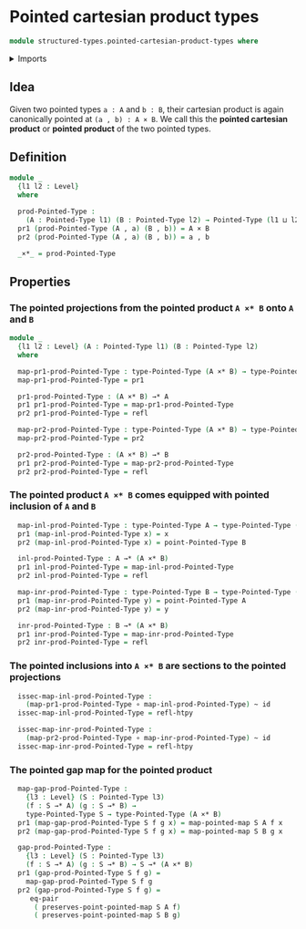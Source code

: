 # Pointed cartesian product types

```agda
module structured-types.pointed-cartesian-product-types where
```

<details><summary>Imports</summary>

```agda
open import foundation.cartesian-product-types
open import foundation.dependent-pair-types
open import foundation.embeddings
open import foundation.equality-cartesian-product-types
open import foundation.function-extensionality
open import foundation.functions
open import foundation.homotopies
open import foundation.identity-types
open import foundation.universe-levels

open import structured-types.pointed-maps
open import structured-types.pointed-types
```

</details>

## Idea

Given two pointed types `a : A` and `b : B`, their cartesian product is again
canonically pointed at `(a , b) : A × B`. We call this the **pointed cartesian
product** or **pointed product** of the two pointed types.

## Definition

```agda
module _
  {l1 l2 : Level}
  where

  prod-Pointed-Type :
    (A : Pointed-Type l1) (B : Pointed-Type l2) → Pointed-Type (l1 ⊔ l2)
  pr1 (prod-Pointed-Type (A , a) (B , b)) = A × B
  pr2 (prod-Pointed-Type (A , a) (B , b)) = a , b

  _×*_ = prod-Pointed-Type
```

## Properties

### The pointed projections from the pointed product `A ×* B` onto `A` and `B`

```agda
module _
  {l1 l2 : Level} (A : Pointed-Type l1) (B : Pointed-Type l2)
  where

  map-pr1-prod-Pointed-Type : type-Pointed-Type (A ×* B) → type-Pointed-Type A
  map-pr1-prod-Pointed-Type = pr1

  pr1-prod-Pointed-Type : (A ×* B) →* A
  pr1 pr1-prod-Pointed-Type = map-pr1-prod-Pointed-Type
  pr2 pr1-prod-Pointed-Type = refl

  map-pr2-prod-Pointed-Type : type-Pointed-Type (A ×* B) → type-Pointed-Type B
  map-pr2-prod-Pointed-Type = pr2

  pr2-prod-Pointed-Type : (A ×* B) →* B
  pr1 pr2-prod-Pointed-Type = map-pr2-prod-Pointed-Type
  pr2 pr2-prod-Pointed-Type = refl
```

### The pointed product `A ×* B` comes equipped with pointed inclusion of `A` and `B`

```agda
  map-inl-prod-Pointed-Type : type-Pointed-Type A → type-Pointed-Type (A ×* B)
  pr1 (map-inl-prod-Pointed-Type x) = x
  pr2 (map-inl-prod-Pointed-Type x) = point-Pointed-Type B

  inl-prod-Pointed-Type : A →* (A ×* B)
  pr1 inl-prod-Pointed-Type = map-inl-prod-Pointed-Type
  pr2 inl-prod-Pointed-Type = refl

  map-inr-prod-Pointed-Type : type-Pointed-Type B → type-Pointed-Type (A ×* B)
  pr1 (map-inr-prod-Pointed-Type y) = point-Pointed-Type A
  pr2 (map-inr-prod-Pointed-Type y) = y

  inr-prod-Pointed-Type : B →* (A ×* B)
  pr1 inr-prod-Pointed-Type = map-inr-prod-Pointed-Type
  pr2 inr-prod-Pointed-Type = refl
```

### The pointed inclusions into `A ×* B` are sections to the pointed projections

```agda
  issec-map-inl-prod-Pointed-Type :
    (map-pr1-prod-Pointed-Type ∘ map-inl-prod-Pointed-Type) ~ id
  issec-map-inl-prod-Pointed-Type = refl-htpy

  issec-map-inr-prod-Pointed-Type :
    (map-pr2-prod-Pointed-Type ∘ map-inr-prod-Pointed-Type) ~ id
  issec-map-inr-prod-Pointed-Type = refl-htpy
```

### The pointed gap map for the pointed product

```agda
  map-gap-prod-Pointed-Type :
    {l3 : Level} (S : Pointed-Type l3)
    (f : S →* A) (g : S →* B) →
    type-Pointed-Type S → type-Pointed-Type (A ×* B)
  pr1 (map-gap-prod-Pointed-Type S f g x) = map-pointed-map S A f x
  pr2 (map-gap-prod-Pointed-Type S f g x) = map-pointed-map S B g x

  gap-prod-Pointed-Type :
    {l3 : Level} (S : Pointed-Type l3)
    (f : S →* A) (g : S →* B) → S →* (A ×* B)
  pr1 (gap-prod-Pointed-Type S f g) =
    map-gap-prod-Pointed-Type S f g
  pr2 (gap-prod-Pointed-Type S f g) =
     eq-pair
      ( preserves-point-pointed-map S A f)
      ( preserves-point-pointed-map S B g)
```
